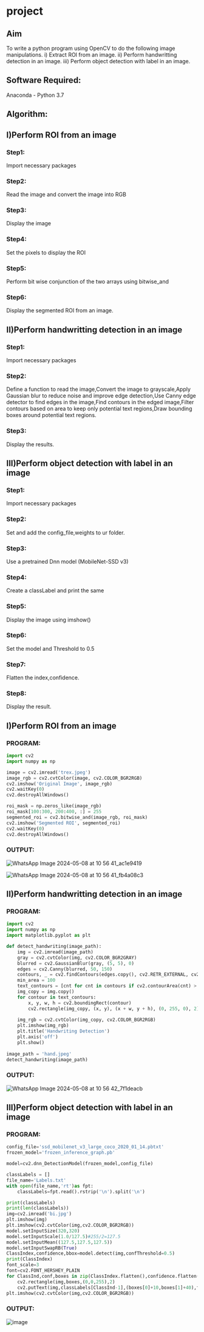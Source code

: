 # project
## Aim
To write a python program using OpenCV to do the following image manipulations.
i) Extract ROI from  an image.
ii) Perform handwritting detection in an image.
iii) Perform object detection with label in an image.
## Software Required:
Anaconda - Python 3.7
## Algorithm:
## I)Perform ROI from an image
### Step1:
Import necessary packages 
### Step2:
Read the image and convert the image into RGB
### Step3:
Display the image
### Step4:
Set the pixels to display the ROI 
### Step5:
Perform bit wise conjunction of the two arrays  using bitwise_and 
### Step6:
Display the segmented ROI from an image.
## II)Perform handwritting detection in an image
### Step1:
Import necessary packages 
### Step2:
Define a function to read the image,Convert the image to grayscale,Apply Gaussian blur to reduce noise and improve edge detection,Use Canny edge detector to find edges in the image,Find contours in the edged image,Filter contours based on area to keep only potential text regions,Draw bounding boxes around potential text regions.
### Step3:
Display the results.
## III)Perform object detection with label in an image
### Step1:
Import necessary packages 
### Step2:
Set and add the config_file,weights to ur folder.
### Step3:
Use a pretrained Dnn model (MobileNet-SSD v3)
### Step4:
Create a classLabel and print the same
### Step5:
Display the image using imshow()
### Step6:
Set the model and Threshold to 0.5
### Step7:
Flatten the index,confidence.
### Step8:
Display the result.

## I)Perform ROI from an image
### PROGRAM:
```py
import cv2
import numpy as np

image = cv2.imread('trex.jpeg')
image_rgb = cv2.cvtColor(image, cv2.COLOR_BGR2RGB)
cv2.imshow('Original Image', image_rgb)
cv2.waitKey(0)
cv2.destroyAllWindows()
```
```py
roi_mask = np.zeros_like(image_rgb)
roi_mask[100:300, 200:400, :] = 255  
segmented_roi = cv2.bitwise_and(image_rgb, roi_mask)
cv2.imshow('Segmented ROI', segmented_roi)
cv2.waitKey(0)
cv2.destroyAllWindows()
```
### OUTPUT:

![WhatsApp Image 2024-05-08 at 10 56 41_ac1e9419](https://github.com/janani225/project/assets/113497333/8b196273-bb2b-4c94-83c9-68c31ee9ef7a)

![WhatsApp Image 2024-05-08 at 10 56 41_fb4a08c3](https://github.com/janani225/project/assets/113497333/ec2ceb5a-7ea4-428e-9c48-42d32eb15620)

## II)Perform handwritting detection in an image
### PROGRAM:
```py
import cv2
import numpy as np
import matplotlib.pyplot as plt

def detect_handwriting(image_path):
    img = cv2.imread(image_path)
    gray = cv2.cvtColor(img, cv2.COLOR_BGR2GRAY)
    blurred = cv2.GaussianBlur(gray, (5, 5), 0)
    edges = cv2.Canny(blurred, 50, 150)
    contours, _ = cv2.findContours(edges.copy(), cv2.RETR_EXTERNAL, cv2.CHAIN_APPROX_SIMPLE)
    min_area = 100
    text_contours = [cnt for cnt in contours if cv2.contourArea(cnt) > min_area]
    img_copy = img.copy()
    for contour in text_contours:
        x, y, w, h = cv2.boundingRect(contour)
        cv2.rectangle(img_copy, (x, y), (x + w, y + h), (0, 255, 0), 2)
        
    img_rgb = cv2.cvtColor(img_copy, cv2.COLOR_BGR2RGB)
    plt.imshow(img_rgb)
    plt.title('Handwriting Detection')
    plt.axis('off')
    plt.show()
    
image_path = 'hand.jpeg'
detect_handwriting(image_path)
```
### OUTPUT:

![WhatsApp Image 2024-05-08 at 10 56 42_7f1deacb](https://github.com/janani225/project/assets/113497333/e7cdd3c6-9170-4203-b05a-b4e5f3c90712)


## III)Perform object detection with label in an image
### PROGRAM:
```py
config_file='ssd_mobilenet_v3_large_coco_2020_01_14.pbtxt'
frozen_model='frozen_inference_graph.pb'

model=cv2.dnn_DetectionModel(frozen_model,config_file)

classLabels = []
file_name='Labels.txt'
with open(file_name,'rt')as fpt:
    classLabels=fpt.read().rstrip('\n').split('\n')

print(classLabels)
print(len(classLabels))
img=cv2.imread('bi.jpg')
plt.imshow(img)
plt.imshow(cv2.cvtColor(img,cv2.COLOR_BGR2RGB))
model.setInputSize(320,320)
model.setInputScale(1.0/127.5)#255/2=127.5
model.setInputMean((127.5,127.5,127.5))
model.setInputSwapRB(True)
ClassIndex,confidence,bbox=model.detect(img,confThreshold=0.5)
print(ClassIndex)
font_scale=3
font=cv2.FONT_HERSHEY_PLAIN
for ClassInd,conf,boxes in zip(ClassIndex.flatten(),confidence.flatten(),bbox):
    cv2.rectangle(img,boxes,(0,0,255),2)
    cv2.putText(img,classLabels[ClassInd-1],(boxes[0]+10,boxes[1]+40),font,fontScale=font_scale,color=(255,0,0),thickness=1)
plt.imshow(cv2.cvtColor(img,cv2.COLOR_BGR2RGB))
```
### OUTPUT:

![image](https://github.com/harini1006/project/assets/113497405/06acfe64-f6d9-4ad8-bbc7-6afb5437bf65)


